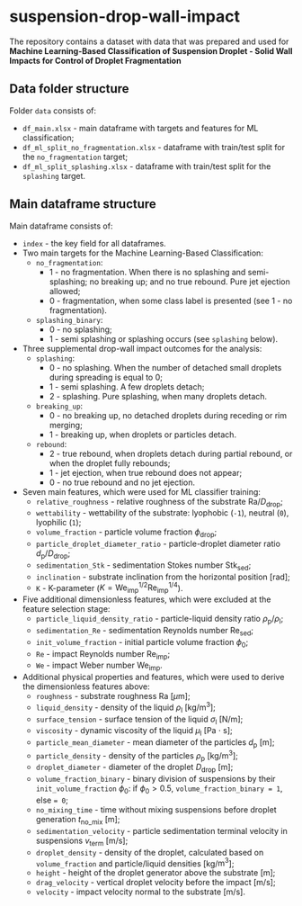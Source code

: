 # suspension-drop-wall-impact
The repository contains a dataset with data that was prepared and used for **Machine Learning-Based Classification of Suspension Droplet - Solid Wall Impacts for Control of Droplet Fragmentation**

## Data folder structure

Folder `data` consists of:
- `df_main.xlsx` - main dataframe with targets and features for  ML classification;
- `df_ml_split_no_fragmentation.xlsx` - dataframe with train/test split for the `no_fragmentation` target;
- `df_ml_split_splashing.xlsx` - dataframe with train/test split for the `splashing` target.

## Main dataframe structure

Main dataframe consists of:
- `index` - the key field for all dataframes.
- Two main targets for the Machine Learning-Based Classification:
    - `no_fragmentation`:
        - 1 - no fragmentation. When there is no splashing and semi-splashing; no breaking up; and no true rebound. Pure jet ejection allowed;
        - 0 - fragmentation, when some class label is presented (see 1 - no fragmentation).
    - `splashing_binary`:
        - 0 - no splashing;
        - 1 - semi splashing or splashing occurs (see `splashing` below). 
- Three supplemental drop-wall impact outcomes for the analysis: 
    - `splashing`:
        - 0 - no splashing. When the number of detached small droplets during spreading is equal to 0;
        - 1 - semi splashing. A few droplets detach;
        - 2 - splashing. Pure splashing, when many droplets detach.
    - `breaking_up`:
        - 0 - no breaking up, no detached droplets during receding or rim merging;
        - 1 - breaking up, when droplets or particles detach.
    - `rebound`:
        - 2 - true rebound, when droplets detach during partial rebound, or when the droplet fully rebounds;
        - 1 - jet ejection, when true rebound does not appear;
        - 0 - no true rebound and no jet ejection.
- Seven main features, which were used for ML classifier training:
    - `relative_roughness` - relative roughness of the substrate $\text{Ra}/D_\text{drop}$;
    - `wettability` - wettability of the substrate: lyophobic (`-1`), neutral (`0`), lyophilic (`1`);
	- `volume_fraction` - particle volume fraction $\phi_\text{drop}$;
	- `particle_droplet_diameter_ratio` - particle-droplet diameter ratio $d_\text{p}/D_\text{drop}$;
	- `sedimentation_Stk` - sedimentation Stokes number $\text{Stk}_\text{sed}$;
    - `inclination` - substrate inclination from the horizontal position [rad];
	- `K` - K-parameter ($K=\text{We}_\text{imp}^{1/2}\text{Re}_\text{imp}^{1/4}$).
- Five additional dimensionless features, which were excluded at the feature selection stage:
    - `particle_liquid_density_ratio` - particle-liquid density ratio $\rho_\text{p}/\rho_\text{l}$;
    - `sedimentation_Re` - sedimentation Reynolds number $\text{Re}_\text{sed}$;
    - `init_volume_fraction` - initial particle volume fraction $\phi_0$;
    - `Re` - impact Reynolds number $\text{Re}_\text{imp}$;
    - `We` - impact Weber number $\text{We}_\text{imp}$.
- Additional physical properties and features, which were used to derive the dimensionless features above:
    - `roughness` - substrate roughness $\text{Ra}$ [$\mu \text{m}$];
    - `liquid_density` - density of the liquid $\rho_\text{l}$ [kg/$\text{m}^3$];
    - `surface_tension` - surface tension of the liquid $\sigma_\text{l}$ [N/m];
    - `viscosity` - dynamic viscosity of the liquid $\mu_\text{l}$ [Pa $\cdot$ s];
    - `particle_mean_diameter` - mean diameter of the particles $d_\text{p}$ [m];
    - `particle_density` - density of the particles $\rho_\text{p}$ [kg/$\text{m}^3$];
    - `droplet_diameter` - diameter of the droplet $D_\text{drop}$ [m];
    - `volume_fraction_binary` - binary division of suspensions by their `init_volume_fraction` $\phi_0$: if $\phi_0>0.5$, `volume_fraction_binary = 1`, else `= 0`;
    - `no_mixing_time` - time without mixing suspensions before droplet generation $t_\text{no\_mix}$ [m];
    - `sedimentation_velocity` - particle sedimentation terminal velocity in suspensions $v_\text{term}$ [m/s];
    - `droplet_density` - density of the droplet, calculated based on `volume_fraction` and particle/liquid densities [kg/$\text{m}^3$];
    - `height` - height of the droplet generator above the substrate [m];
    - `drag_velocity` - vertical droplet velocity before the impact [m/s];
    - `velocity` - impact velocity normal to the substrate [m/s].